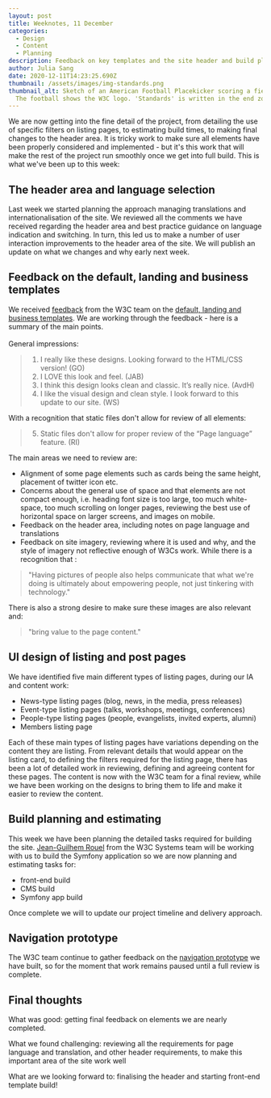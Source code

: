 ```yaml
---
layout: post
title: Weeknotes, 11 December
categories:
  - Design
  - Content
  - Planning
description: Feedback on key templates and the site header and build planning
author: Julia Sang
date: 2020-12-11T14:23:25.690Z
thumbnail: /assets/images/img-standards.png
thumbnail_alt: Sketch of an American Football Placekicker scoring a field goal.
  The football shows the W3C logo. 'Standards' is written in the end zone.
---
```

We are now getting into the fine detail of the project, from detailing the use of specific filters on listing pages, to estimating build times, to making final changes to the header area. It is tricky work to make sure all elements have been properly considered and implemented - but it's this work that will make the rest of the project run smoothly once we get into full build. This is what we've been up to this week: 

## The header area and language selection

Last week we started planning the approach managing translations and internationalisation of the site.  We reviewed all the comments we have received regarding the header area and best practice guidance on language indication and switching. In turn, this led us to make a number of user interaction improvements to the header area of the site. We will publish an update on what we changes and why early next week. 

## Feedback on the default, landing and business templates

We received [feedback](https://docs.google.com/document/d/1vtydrH1oOTB_cXVVNrhAvWdeM1kf9U0pWiyMP8qe4iY/edit?pli=1#heading=h.v560jtxujt35) from the W3C team on the [default, landing and business templates](/designs-for-the-default-landing-and-business-templates/). We are working through the feedback - here is a summary of the main points. \
\
General impressions: 

> 1. I really like these designs. Looking forward to the HTML/CSS version! (GO)
> 2. I LOVE this look and feel. (JAB)
> 3. I think this design looks clean and classic. It’s really nice. (AvdH)
> 4. I like the visual design and clean style. I look forward to this update to our site. (WS)

With a recognition that static files don't allow for review of all elements:

> 5. Static files don't allow for proper review of the “Page language” feature. (RI) 

The main areas we need to review are:

* Alignment of some page elements such as cards being the same height, placement of twitter icon etc. 
* Concerns about the general use of space and that elements are not compact enough, i.e. heading font size is too large, too much white-space, too much scrolling on longer pages, reviewing the best use of horizontal space on larger screens, and images on mobile.
* Feedback on the header area, including notes on page language and translations
* Feedback on site imagery, reviewing where it is used and why, and the style of imagery not reflective enough of W3Cs work. While there is a recognition that :

> "Having pictures of people also helps communicate that what we're doing is ultimately about empowering people, not just tinkering with technology."

There is also a strong desire to make sure these images are also relevant and:

> "bring value to the page content."

## UI design of listing and post pages

We have identified five main different types of listing pages, during our IA and content work:

* News-type listing pages (blog, news, in the media, press releases)
* Event-type listing pages (talks, workshops, meetings, conferences)
* People-type listing pages (people, evangelists, invited experts, alumni)
* Members listing page

Each of these main types of listing pages have variations depending on the content they are listing. From relevant details that would appear on the listing card, to defining the filters required for the listing page, there has been a lot of detailed work in reviewing, defining and agreeing content for these pages. The content is now with the W3C team for a final review, while we have been working on the designs to bring them to life and make it easier to review the content. 

## Build planning and estimating

This week we have been planning the detailed tasks required for building the site. [Jean-Guilhem Rouel](/about-w3c/#jean-guilhem-rouel-systems-team) from the W3C Systems team will be working with us to build the Symfony application so we are now planning and estimating tasks for:

* front-end build
* CMS build
* Symfony app build

Once complete we will to update our project timeline and delivery approach.  

## Navigation prototype

The W3C team continue to gather feedback on the [navigation prototype](/prototyping-the-main-navigation/) we have built, so for the moment that work remains paused until a full review is complete.

## Final thoughts

What was good: getting final feedback on elements we are nearly completed. 

What we found challenging: reviewing all the requirements for page language and translation, and other header requirements, to make this important area of the site work well  

What are we looking forward to: finalising the header and starting front-end template build!